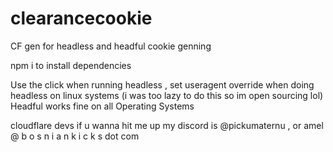 # clearancecookie
CF gen for headless and headful cookie genning

npm i to install dependencies

Use the click when running headless , set useragent override when doing headless on linux systems (i was too lazy to do this so im open sourcing lol) 
Headful works fine on all Operating Systems

cloudflare devs if u wanna hit me up my discord is @pickumaternu , or amel @ b o s n i a n k i c k s dot com
